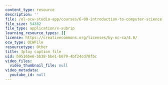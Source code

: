 ```yaml
---
content_type: resource
description: ''
file: /ol-ocw-studio-app/courses/6-00-introduction-to-computer-science-and-programming-fall-2008/b9516be6bb38bbe1b6794bf24cd78fbc_QJ_MPc0TobI.srt
file_size: 54382
file_type: application/x-subrip
learning_resource_types: []
license: https://creativecommons.org/licenses/by-nc-sa/4.0/
ocw_type: OCWFile
resourcetype: Other
title: 3play caption file
uid: b9516be6-bb38-bbe1-b679-4bf24cd78fbc
video_files:
  video_thumbnail_file: null
video_metadata:
  youtube_id: null
---
```

